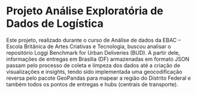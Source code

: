 # Projeto Análise Exploratória de Dados de Logística

Este projeto, realizado durante o curso de Análise de dados da EBAC – Escola Britânica de Artes Criativas e Tecnologia, buscou analisar o repositório Loggi Benchmark for Urban Deliveries (BUD). A partir dele, informações de entregas em Brasília (DF) armazenadas em formato JSON passam pelo processo de coleta e limpeza dos dados até a criação de visualizações e insights, tendo sido implementada uma geocodificação reversa pelo pacote GeoPandas para mapear a região do Distrito Federal e também todos os pontos de entregas e hubs (centrais de transporte).
